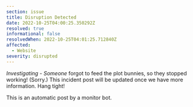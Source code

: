 ```yaml
---
section: issue
title: Disruption Detected
date: 2022-10-25T04:00:25.350292Z
resolved: true
informational: false
resolvedWhen: 2022-10-25T04:01:25.712840Z
affected:
  - Website
severity: disrupted
---
```

*Investigating* - _Someone_ forgot to feed the plot bunnies, so they stopped working! (Sorry.) This incident post will be updated once we have more information. Hang tight!

This is an automatic post by a monitor bot.
        
